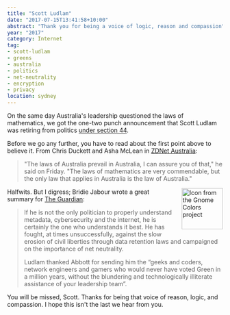 ```yaml
---
title: "Scott Ludlam"
date: "2017-07-15T13:41:58+10:00"
abstract: "Thank you for being a voice of logic, reason and compassion"
year: "2017"
category: Internet
tag:
- scott-ludlam
- greens
- australia
- politics
- net-neutrality
- encryption
- privacy
location: sydney
---
```

On the same day Australia's leadership questioned the laws of mathematics, we got the one-two punch announcement that Scott Ludlam was retiring from politics [under section 44]. 

Before we go any further, you have to read about the first point above to believe it. From Chris Duckett and Asha McLean in [ZDNet Australia]:

> "The laws of Australia prevail in Australia, I can assure you of that," he said on Friday. "The laws of mathematics are very commendable, but the only law that applies in Australia is the law of Australia."

<p><img src="https://rubenerd.com/files/stock/gnome-applications-internet.svg" alt="Icon from the Gnome Colors project" style="width:96px; height:96px; float:right; margin:0 0 1em 1em" /></p>

Halfwits. But I digress; Bridie Jabour wrote a great summary for [The Guardian](https://www.theguardian.com/australia-news/2017/jul/15/scott-ludlams-millenial-ish-voice-will-be-missed-not-least-by-internet-privacy-advocates):

> If he is not the only politician to properly understand metadata, cybersecurity and the internet, he is certainly the one who understands it best. He has fought, at times unsuccessfully, against the slow erosion of civil liberties through data retention laws and campaigned on the importance of net neutrality.
> 
> Ludlam thanked Abbott for sending him the “geeks and coders, network engineers and gamers who would never have voted Green in a million years, without the blundering and technologically illiterate assistance of your leadership team”.

You will be missed, Scott. Thanks for being that voice of reason, logic, and compassion. I hope this isn't the last we hear from you.

[under section 44]: http://www.abc.net.au/news/2017-07-14/senator-scott-ludlam-resign-constitution-dual-citizenship/8708606
[ZDnet Australia]: http://www.zdnet.com/article/the-laws-of-australia-will-trump-the-laws-of-mathematics-turnbull/

